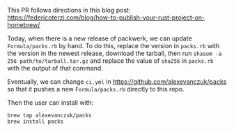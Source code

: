 This PR follows directions in this blog post:
https://federicoterzi.com/blog/how-to-publish-your-rust-project-on-homebrew/

Today, when there is a new release of packwerk, we can update `Formula/packs.rb` by hand. To do this, replace the version in `packs.rb` with the version in the newest release, download the tarball, then run `shasum -a 256 path/to/tarball.tar.gz` and replace the value of `sha256` in `packs.rb` with the output of that command.

Eventually, we can change `ci.yml` in https://github.com/alexevanczuk/packs so that it pushes a new `Formula/packs.rb` directly to this repo.

Then the user can install with:
```
brew tap alexevanczuk/packs
brew install packs
```
